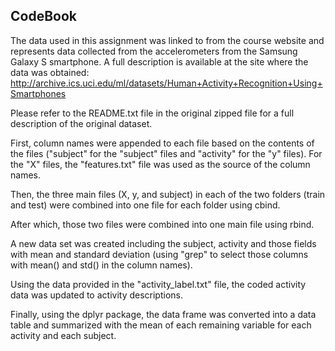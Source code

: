 ## CodeBook

The data used in this assignment was linked to from the course website and represents data collected from the accelerometers from the Samsung Galaxy S smartphone. A full description is available at the site where the data was obtained:
http://archive.ics.uci.edu/ml/datasets/Human+Activity+Recognition+Using+Smartphones

Please refer to the README.txt file in the original zipped file for a full description of the original dataset.

First, column names were appended to each file based on the contents of the files ("subject" for the "subject" files and "activity" for the "y" files). For the "X" files, the "features.txt" file was used as the source of the column names.

Then, the three main files (X, y, and subject) in each of the two folders (train and test) were combined into one file for each folder using cbind.

After which, those two files were combined into one main file using rbind.

A new data set was created including the subject, activity and those fields with mean and standard deviation (using "grep" to select those columns with mean() and std() in the column names).

Using the data provided in the "activity_label.txt" file, the coded activity data was updated to activity descriptions.

Finally, using the dplyr package, the data frame was converted into a data table and summarized with the mean of each remaining variable for each activity and each subject.

